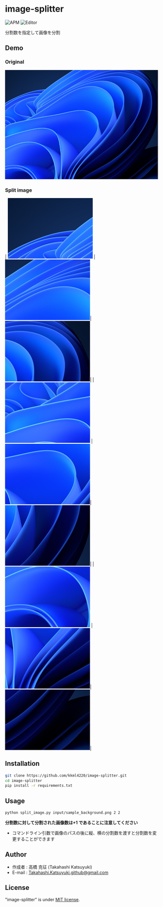 # image-splitter

![APM](https://img.shields.io/badge/-Python-F9DC3E.svg?logo=python&style=flat)
![Editor](https://img.shields.io/badge/-Visual%20Studio%20Code-007ACC.svg?logo=visual-studio-code&style=flat)

分割数を指定して画像を分割

## Demo

### Original

![original](./images/sample_background.png)

### Split image

| ![01](./images/splitted_sample_background_0_0.png) | ![02](./images/splitted_sample_background_0_1.png)| ![03](./images/splitted_sample_background_0_2.png)|
| ![11](./images/splitted_sample_background_1_0.png) | ![12](./images/splitted_sample_background_1_1.png)| ![13](./images/splitted_sample_background_1_2.png)|
| ![21](./images/splitted_sample_background_2_0.png) | ![22](./images/splitted_sample_background_2_1.png)| ![23](./images/splitted_sample_background_2_2.png)|

## Installation

```bash
git clone https://github.com/kkml4220/image-splitter.git
cd image-splitter
pip install -r requirements.txt
```

## Usage

```bash
python split_image.py input/sample_background.png 2 2
```

**分割数に対して分割された画像数は+1 であることに注意してください**

- コマンドライン引数で画像のパスの後に縦、横の分割数を渡すと分割数を変更することができます

## Author

- 作成者 : 高橋 克征 (Takahashi Katsuyuki)
- E-mail : [Takahashi.Katsuyuki.github@gmail.com](Takahashi.Katsuyuki.github@gmail.com)

## License

"image-splitter" is under [MIT license](https://en.wikipedia.org/wiki/MIT_License).
